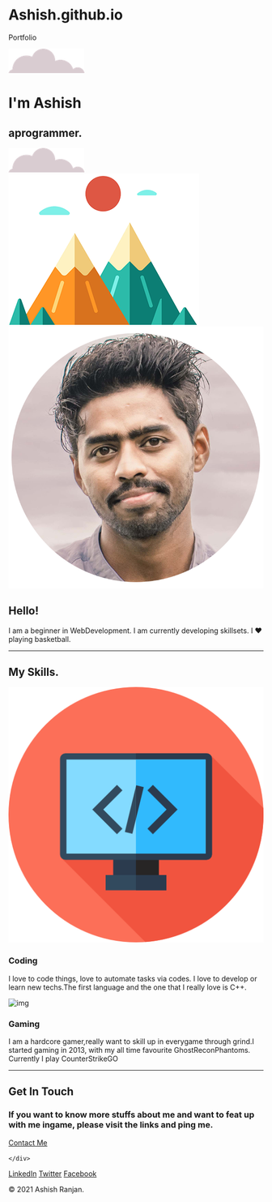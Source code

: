 # Ashish.github.io
Portfolio
<!DOCTYPE html>
<html lang="en" dir="ltr">

<head>
  <meta charset="utf-8">
  <title>Ashish Ranjan</title>
  <link rel="stylesheet" href="css/styles.css">
  <link rel="icon" href="favicon.ico">
  <link rel="preconnect" href="https://fonts.googleapis.com">
  <link rel="preconnect" href="https://fonts.gstatic.com" crossorigin>
  <link href="https://fonts.googleapis.com/css2?family=Merriweather:ital@1&family=Montserrat:wght@100&family=Sacramento&display=swap" rel="stylesheet">
</head>

<body>

  <div class="top-container">
    <img class="top-cloud" src="images/cloud.png" alt="img-cloud">
    <h1> I'm Ashish</h1>
    <p><h2>a<span class="pro">pro</span>grammer. </h2> </p>
    <img class="bottom-cloud" src="images/cloud.png" alt="img-cloud">
    <img src="images/hill2.png" alt="img-mountain">
  </div>
  <div class="middle-container">
    <div class="profile">
      <img class="profile-pic" src="images\Ashish.png" alt="profileimage">
      <h2>Hello!</h2>
      <p class="intro-description">I am a beginner in WebDevelopment. I am currently developing skillsets. I ❤ playing basketball.</p>
    </div>
    <hr class="hr-target">
    <div class="skills">
      <h2>My Skills.</h2>
      <div class="skill-row">
        <img class="screen" src="images/coding.png" alt="coding image">
        <h3>Coding</h3>
        <p class="coding-description">I love to code things, love to automate tasks via codes. I love to develop or learn new techs.The first language and the one that I really love is C++.</p>
      </div>
      <div class="skill-row">
        <img class="gamer" src="https://media.giphy.com/media/Jr5D0tZx87s9bc3sZg/giphy.gif" alt="img"
        </br>
        <h3 class="gaming-head">Gaming</h3>
        <p>I am a hardcore gamer,really want to skill up in everygame through grind.I started gaming in 2013, with my all time favourite GhostReconPhantoms. Currently I play CounterStrikeGO </p>
      </div>
    </div>
    <hr class="hr-target">
    <div class="contact-me">
      <h2>Get In Touch</h2>
      <h3 class="contact-message">If you want to know more stuffs about me and want to feat up with me ingame, please visit the links and ping me.</h3>
      <a class="btn" href="mailto:name@email.com">Contact Me</a>

    </div>
  </div>


  <div class="bottom-container">
    <a class="footer-link" href="https://www.linkedin.com/">LinkedIn</a>
    <a class="footer-link" href="https://twitter.com/">Twitter</a>
    <a class="footer-link" href="https://www.facebook.com/">Facebook</a>
    <p class="copyright">© 2021 Ashish Ranjan.</p>
  </div>



</body>

</html>
